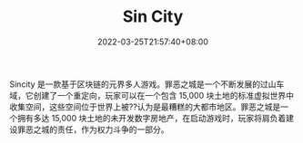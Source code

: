 ﻿---
weight: 
title: "Sin City"
description: "Sincity 是一款基于区块链的元界多人游戏。罪恶之城是一个不断发展的过山车域，它创建了一个重定向，玩家可以在一个包含 15,000 块土地的标准虚拟世界中收集空间，这些空间位于世界上被??认为是最糟糕的大都市地区。罪恶之城是一个拥有多达 15,000 块土地的未开发数字房地产，在启动游戏时，玩家将肩负着建设罪恶之城的责任，作为权力斗争的一部分。"
date: 2022-03-25T21:57:40+08:00
lastmod: 2022-03-25T16:45:40+08:00
draft: false
authors: ["Metabd"]
featuredImage: "110.png"
link: "https://www.sin-city.io/"
tags: ["Sin City","区块链游戏"]
categories: ["navigation"]
navigation: ["区块链游戏"]
lightgallery: true
toc: true
pinned: false
recommend: false
recommend1: false
---
Sincity 是一款基于区块链的元界多人游戏。罪恶之城是一个不断发展的过山车域，它创建了一个重定向，玩家可以在一个包含 15,000 块土地的标准虚拟世界中收集空间，这些空间位于世界上被??认为是最糟糕的大都市地区。罪恶之城是一个拥有多达 15,000 块土地的未开发数字房地产，在启动游戏时，玩家将肩负着建设罪恶之城的责任，作为权力斗争的一部分。
